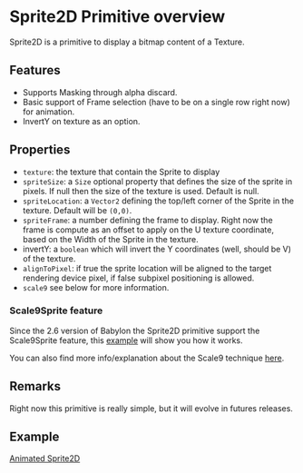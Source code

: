 # Sprite2D Primitive overview

Sprite2D is a primitive to display a bitmap content of a Texture.

## Features

 - Supports Masking through alpha discard.
 - Basic support of Frame selection (have to be on a single row right now) for animation.
 - InvertY on texture as an option.

## Properties

 - `texture`: the texture that contain the Sprite to display
 - `spriteSize`: a `Size` optional property that defines the size of the sprite in pixels. If null then the size of the texture is used. Default is null.
 - `spriteLocation`: a `Vector2` defining the top/left corner of the Sprite in the texture. Default will be `(0,0)`.
 - `spriteFrame`: a number defining the frame to display. Right now the frame is compute as an offset to apply on the U texture coordinate, based on the Width of the Sprite in the texture.
 - invertY: a `boolean` which will invert the Y coordinates (well, should be V) of the texture.
 - `alignToPixel`: if true the sprite location will be aligned to the target rendering device pixel, if false subpixel positioning is allowed.
 - `scale9` see below for more information.

### Scale9Sprite feature
Since the 2.6 version of Babylon the Sprite2D primitive support the Scale9Sprite feature, this [example](http://www.babylonjs-playground.com/#8F4D1#1) will show you how it works.

You can also find more info/explanation about the Scale9 technique [here](http://yannickloriot.com/2013/03/9-patch-technique-in-cocos2d/).

## Remarks

Right now this primitive is really simple, but it will evolve in futures releases.

## Example

[Animated Sprite2D](https://www.babylonjs-playground.com/#20MSFF#16)


